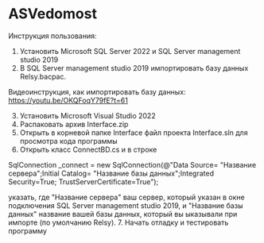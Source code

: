 # ASVedomost
Инструкция пользования:
1. Установить Microsoft SQL Server 2022 и SQL Server management studio 2019
2. В SQL Server management studio 2019 импортировать базу данных Relsy.bacpac.

Видеоинструкция, как импортировать базу данных: https://youtu.be/OKQFoqY79fE?t=61

3. Установить Microsoft Visual Studio 2022
4. Распаковать архив Interface.zip
5. Открыть в корневой папке Interface файл проекта Interface.sln для просмотра кода программы
6. Открыть класс ConnectBD.cs и в строке

  SqlConnection _connect = new SqlConnection(@"Data Source= "Название сервера";Initial Catalog= "Название базы данных";Integrated Security=True; TrustServerCertificate=True");

указать, где "Название сервера" ваш сервер, который указан в окне подключения SQL Server management studio 2019, и "Название базы данных" название вашей базы данных, который вы ыказывали при импорте (по умолчанию Relsy).
7. Начать отладку и тестировать программу
